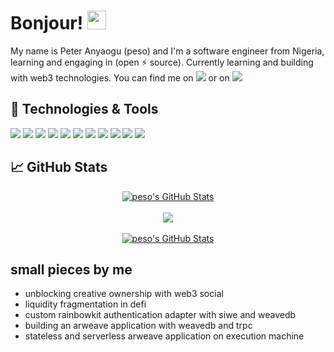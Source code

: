 <!-- More info, tips and tricks for making GitHub Profile README can be found in martinheinz article at https://towardsdatascience.com/build-a-stunning-readme-for-your-github-profile-9b80434fe5d7 -->

<!-- profile readme credit goes to  https://github.com/MartinHeinz -->

# Bonjour! <img src="https://raw.githubusercontent.com/peteruche21/peteruche21/master/wave.gif" width="30px">

My name is Peter Anyaogu (peso) and I'm a software engineer from Nigeria, learning and engaging in (open ⚡ source). Currently learning and building with web3 technologies. You can find me on <a href="https://twitter.com/peteranyaogu/"><img src="https://img.shields.io/badge/-@anyaogu_eth_-0077B5?style=flat&logo=Twitter&logoColor=white"/></a>  or on <a href="https://www.linkedin.com/in/anyaogu/"><img src="https://img.shields.io/badge/-@anyaogu-0077B5?style=flat&logo=Linkedin&logoColor=black"/></a>

## 🔧 Technologies & Tools

![](https://img.shields.io/badge/OS-Linux-informational?style=flat&logo=linux)
![](https://img.shields.io/badge/Editor-VS_Code-informational?style=flat&logo=visual-studio-code)
![](https://img.shields.io/badge/Code-Python-informational?style=flat&logo=python)
![](https://img.shields.io/badge/Code-Javascript-informational?style=flat&logo=JavaScript)
![](https://img.shields.io/badge/Code-Typescript-informational?style=flat&logo=TypeScript)
![](https://img.shields.io/badge/Code-Solidity-informational?style=flat&logo=Solidity)
![](https://img.shields.io/badge/Code-C-informational?style=flat&logo=C)
![](https://img.shields.io/badge/Shell-Zsh-informational?style=flat&logo=gnu-bash)
![](https://img.shields.io/badge/Tools-PostgreSQL-informational?style=flat&logo=postgresql)
![](https://img.shields.io/badge/Tools-Docker-informational?style=flat&logo=docker)
![](https://img.shields.io/badge/Cloud-Google_Cloud-informational?style=flat&logo=google-cloud)

## &#x1f4c8; GitHub Stats

<div align="center" display="flex">
<a href="https://github.com/peteruche21/peteruche21">
  <img align="center"  src="https://github-readme-stats.vercel.app/api?username=peteruche21&show_icons=true&line_height=27&count_private=true&title_color=ffffff&text_color=c9cacc&icon_color=2bbc8a&bg_color=1d1f21" alt="peso's GitHub Stats" />
</a>
<br>

<br>

<a href="https://github.com/peteruche21/peteruche21">
    <img align="center"  src="https://github-readme-stats.vercel.app/api/top-langs/?username=Peteruche21&hide=java,html,css,scss&title_color=ffffff&text_color=c9cacc&icon_color=2bbc8a&bg_color=1d1f21&layout=compact" />
</a>

<br>

<br>

<a href="https://github.com/peteruche21/peteruche21">

   <img align="center"  src="https://github-readme-streak-stats.herokuapp.com/?user=Peteruche21&theme=dark&background=1d1f21" alt="peso's GitHub Stats" />

</a>
  <br>
  </div>

<!-- <a href="https://github.com/peteruche21/peteruche21">
  <img align="center" src="https://github-readme-stats.vercel.app/api/pin/?username=peteruche21&repo=python-project-blueprint&title_color=ffffff&text_color=c9cacc&icon_color=2bbc8a&bg_color=1d1f21" />
</a> -->

<!-- links to social media icons -->

<!-- icons with padding -->

[1.1]: http://i.imgur.com/tXSoThF.png (twitter icon with padding)
[2.1]: http://i.imgur.com/0o48UoR.png (github icon with padding)

<!-- icons without padding -->

[1.2]: http://i.imgur.com/wWzX9uB.png (twitter icon without padding)
[2.2]: http://i.imgur.com/9I6NRUm.png (github icon without padding)
[3.2]: https://raw.githubusercontent.com/peteruche21/peteruche21/master/linkedin-3-16.png (LinkedIn icon without padding)

<!-- links to your social media accounts -->

[1]: https://twitter.com/PeterAnyaogu
[2]: https://github.com/peteruche21
[3]: https://www.linkedin.com/in/anyaogu/


## small pieces by me 
- unblocking creative ownership with web3 social 
- liquidity fragmentation in defi
- custom rainbowkit authentication adapter with siwe and weavedb
- building an arweave application with weavedb and trpc
- stateless and serverless arweave application on execution machine 

<!-- Resources -->
<!-- Icons: https://simpleicons.org/ -->
<!-- GitHub Stats: https://github.com/anuraghazra/github-readme-stats -->
<!-- Emojis: https://emojipedia.org/emoji/ -->
<!-- HTML Emojis: https://www.fileformat.info/index.htm -->
<!-- Shields: https://shields.io/ -->
<!-- Awesome GitHub Profile README: https://github.com/abhisheknaiidu/awesome-github-profile-readme -->
